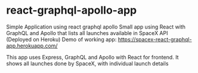 # react-graphql-apollo-app
Simple Application using react graphql apollo
Small app using React with GraphQL and Apollo that lists all launches available in SpaceX API
(Deployed on Heroku)
Demo of working app: https://spacex-react-graphql-app.herokuapp.com/

This app uses Express, GraphQL and Apollo with React for frontend. It shows all launches done by SpaceX, with individual launch details
